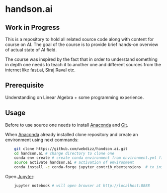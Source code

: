 handson.ai
========================

## Work in Progress 

This is a repository to hold all related source code along with content for course on AI.
The goal of the course is to provide brief hands-on overview of actual state of AI field.

The course was inspired by the fact that in order to understand something in depth one needs to teach it to another one and different sources from the internet like [fast.ai](http://fast.ai), [Siraj Raval](https://www.youtube.com/channel/UCWN3xxRkmTPmbKwht9FuE5A) etc.

Prerequisite
------------------------

Understanding on Linear Algebra + some programming experience.

Usage
------------------------

Before to use source one needs to install [Anaconda](https://conda.io) and [Git](https://git-scm.com/).

When [Anaconda](https://conda.io) already installed clone repository and create an environment using next commands:

```sh
    git clone https://github.com/webdizz/handson.ai.git
    cd handson.ai # change directory to clone one
    conda env create # create conda environment from environment.yml file
    source activate handson.ai # activation of environment
    conda install -c conda-forge jupyter_contrib_nbextensions  # to install  additional extensions for Jupyter Notebook as a workaround because currently there is an issue with conda based installation
```

Open [Jupyter](https://github.com/jupyter/jupyter):

```sh
    jupyter notebook # will open browser at http://localhost:8888
```
